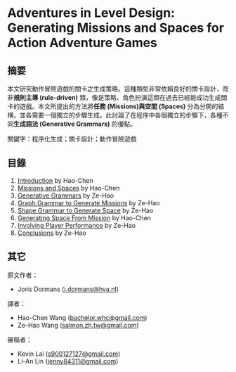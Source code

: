 # Adventures in Level Design: Generating Missions and Spaces for Action Adventure Games

## 摘要

本文研究動作冒險遊戲的關卡之生成策略。這種類型非常依賴良好的關卡設計，而非**規則主導 (rule-driven)** 類，像是策略、角色扮演這類在過去已經能成功生成關卡的遊戲。本文所提出的方法將**任務 (Missions)**與**空間 (Spaces)** 分為分開的結構，並各需要一個獨立的步驟生成。此討論了在程序中各個獨立的步驟下，各種不同**生成語法 (Generative Grammars)** 的優點。

關鍵字：程序化生成；關卡設計；動作冒險遊戲

## 目錄

1. [Introduction](chapter1.md) by Hao-Chen
2. [Missions and Spaces](chapter2.md) by Hao-Chen
3. [Generative Grammars](chapter3.md) by Ze-Hao
4. [Graph Grammar to Generate Missions](chapter4.md) by Ze-Hao
5. [Shape Grammar to Generate Space](chapter5.md) by Ze-Hao
6. [Generating Space From Mission](chapter6.md) by Hao-Chen
7. [Involving Player Performance](chapter7.md) by Ze-Hao
8. [Conclusions](chapter8.md) by Ze-Hao

<div style="page-break-before: always;"></div>

## 其它

原文作者：
  * Joris Dormans (j.dormans@hva.nl)

譯者： 
  * Hao-Chen Wang (bachelor.whc@gmail.com)
  * Ze-Hao Wang (salmon.zh.tw@gmail.com)

審稿者：
  * Kevin Lai (s900127127@gmail.com)
  * Li-An Lin (jenny84311@gmail.com)
